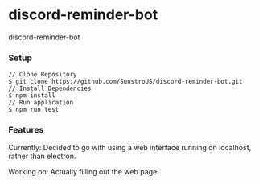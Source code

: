 # discord-reminder-bot

discord-reminder-bot

### Setup

```
// Clone Repository
$ git clone https://github.com/SunstroUS/discord-reminder-bot.git
// Install Dependencies
$ npm install
// Run application
$ npm run test
```

### Features

Currently: Decided to go with using a web interface running on localhost, rather than electron.

Working on: Actually filling out the web page.
